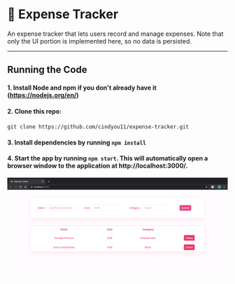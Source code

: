 # :money_with_wings: Expense Tracker
An expense tracker that lets users record and manage expenses.
Note that only the UI portion is implemented here, so no data is persisted.
***

## Running the Code
#### 1. Install Node and npm if you don't already have it (https://nodejs.org/en/)

#### 2. Clone this repo:
```
git clone https://github.com/cindyou11/expense-tracker.git
```

#### 3. Install dependencies by running `npm install`

#### 4. Start the app by running `npm start`. This will automatically open a browser window to the application at http://localhost:3000/.
![alt text](readme-imgs/running-app.png)